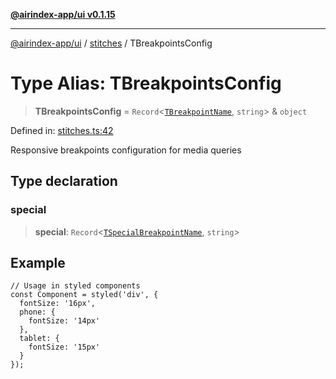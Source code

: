 [**@airindex-app/ui v0.1.15**](../../README.md)

***

[@airindex-app/ui](../../README.md) / [stitches](../README.md) / TBreakpointsConfig

# Type Alias: TBreakpointsConfig

> **TBreakpointsConfig** = `Record`\<[`TBreakpointName`](TBreakpointName.md), `string`\> & `object`

Defined in: [stitches.ts:42](https://github.com/airindex-app/ui/blob/c7ea135614befbd5605b13569e79882284e03edb/src/types/stitches.ts#L42)

Responsive breakpoints configuration for media queries

## Type declaration

### special

> **special**: `Record`\<[`TSpecialBreakpointName`](TSpecialBreakpointName.md), `string`\>

## Example

```tsx
// Usage in styled components
const Component = styled('div', {
  fontSize: '16px',
  phone: {
    fontSize: '14px'
  },
  tablet: {
    fontSize: '15px'
  }
});
```
